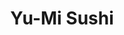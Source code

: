 ---
layout: place
title: "Yu-Mi Sushi"
permalink: /virginia/chesapeake/yu-mi-sushi.html
stateAbbr: VA
stateName: Virginia
cityName: Chesapeake
seo:
  name: "Yu-Mi Sushi"
  type: Restaurant
  links: https://yumisushitogo.com/
description: "Yu-Mi Sushi serves delicious sushi in Chesapeake, Virginia. Try fresh Japanese dishes for a great dining experience. Available for takeout, delivery, lunch, and dinner."
place_id: ChIJz39vCSqluokRIFMJu98xLM4
photos:
  - name: >-
      places/ChIJz39vCSqluokRIFMJu98xLM4/photos/AeeoHcK71qPz8t_ASyuWBjJeAEpY377BA_dyDoCjit6c3t4io53GAzxl748K7otXDHJYAH7y5TiymSqSuXKVZPmOfzP66vwfNBzE9fKRIVi-q0e5kuXfgSBxe1kAJjxoIIpTARqUtWJGsrBBSor5uIlq_QC_BPeLB95_0HaoT_FxCB_brh0lVUDdD2f644GyKfZoCtKrwzfzbnz4_M7zNHy6abgjaa0V69px2bE8wbB2k8a6noaitToX-hLHBhM3OnYjaky8BCmZG63rVaocx9E-m64L3b-zY018LDihrrH19Q576Q
    widthPx: 4032
    heightPx: 3024
    authorAttributions:
      - displayName: Yu-Mi Sushi
        uri: https://maps.google.com/maps/contrib/102119611033518068867
        photoUri: >-
          https://lh3.googleusercontent.com/a/ACg8ocJtsFqQN5DcSOxWEdDlqa1s9kyoBnQZOwShGoOjO3dMAQa0RQ=s100-p-k-no-mo
    flagContentUri: >-
      https://www.google.com/local/imagery/report/?cb_client=maps_api_places.places_api&image_key=!1e10!2sAF1QipPK3VvUemi1C0MNunaAL6xsMK8OMMgtpLTLRTZ9&hl=en-US
    googleMapsUri: >-
      https://www.google.com/maps/place//data=!3m4!1e2!3m2!1sAF1QipPK3VvUemi1C0MNunaAL6xsMK8OMMgtpLTLRTZ9!2e10!4m2!3m1!1s0x89baa52a096f7fcf:0xce2c31dfbb095320
  - name: >-
      places/ChIJz39vCSqluokRIFMJu98xLM4/photos/AeeoHcIivOwgtDPghw47gaurhhZ1MfdYrQWLbR-honXldcolJ8ZsWyyhYXd-_l5Se7_CL9j2LFbAT30j4p5Aps-iE2w-z1czOyNcaeYsYckuGx9vvWFTX42JNHSvIwIKOCx3CyD5zNBBq1q7aTq4CZctKzIcmNM_SFuadvy2Ls7Op1tXNXODIFWKmQl12MggV-mtWaDFsHRe-B9a-s7u4OAb8pMlvUHMOY2l2969BnY_PEECLbahqfXMLwh1hk6XHE5o8WWsbYIBL6xMv0s0phffIk-z6Gl27cld_Ks2r5ELlQkSeg
    widthPx: 4032
    heightPx: 3024
    authorAttributions:
      - displayName: Yu-Mi Sushi
        uri: https://maps.google.com/maps/contrib/102119611033518068867
        photoUri: >-
          https://lh3.googleusercontent.com/a/ACg8ocJtsFqQN5DcSOxWEdDlqa1s9kyoBnQZOwShGoOjO3dMAQa0RQ=s100-p-k-no-mo
    flagContentUri: >-
      https://www.google.com/local/imagery/report/?cb_client=maps_api_places.places_api&image_key=!1e10!2sAF1QipMTpFGwHdyMRQ3Ccv-otNMmGioRyY0dFQ5XfO9n&hl=en-US
    googleMapsUri: >-
      https://www.google.com/maps/place//data=!3m4!1e2!3m2!1sAF1QipMTpFGwHdyMRQ3Ccv-otNMmGioRyY0dFQ5XfO9n!2e10!4m2!3m1!1s0x89baa52a096f7fcf:0xce2c31dfbb095320
  - name: >-
      places/ChIJz39vCSqluokRIFMJu98xLM4/photos/AeeoHcK4C9qj8kYP6SY0JYD7KeWMjfoMWrYV57VbT5s9lnLo8-XbX7YYQPprAVnVW3ZG4UYWoEuJiJ02P7SDdUUy6Odbclj5IgjCWIAfuleu99ZCYMEQXuhTmdtSSMFUEZztBvDJGRhrKP1D81MujczxQp815OrYyhLmT8ZpqrAZIwKPP4Sj589Nt8rsGuRDZ1JgnkSjYNqKhAVG8nemhsRV3lJ2AZYK2PLJKu0lGiiUULcnEpR-V-HsW84Arg6bXjF4678te3-5m_91_uJsBVFDJ_LNWko_jZmy_11ucwKk-P2_Lw
    widthPx: 4032
    heightPx: 3024
    authorAttributions:
      - displayName: Yu-Mi Sushi
        uri: https://maps.google.com/maps/contrib/102119611033518068867
        photoUri: >-
          https://lh3.googleusercontent.com/a/ACg8ocJtsFqQN5DcSOxWEdDlqa1s9kyoBnQZOwShGoOjO3dMAQa0RQ=s100-p-k-no-mo
    flagContentUri: >-
      https://www.google.com/local/imagery/report/?cb_client=maps_api_places.places_api&image_key=!1e10!2sAF1QipPRdBx7HucaJamtp_j7_Oxet1AVSVZTZrHzHFce&hl=en-US
    googleMapsUri: >-
      https://www.google.com/maps/place//data=!3m4!1e2!3m2!1sAF1QipPRdBx7HucaJamtp_j7_Oxet1AVSVZTZrHzHFce!2e10!4m2!3m1!1s0x89baa52a096f7fcf:0xce2c31dfbb095320
  - name: >-
      places/ChIJz39vCSqluokRIFMJu98xLM4/photos/AeeoHcJLxyUclHZJ53mSsXKsWrvCndmR-AWlEAWF9z5zaRo2uUjurncOpTKm5qRMvw1j966rJgcDgflyri8IrMHO8TMgTW1yxLHBnGJVHvblPjf_TMu6F8RzpIZPw9tPO4qPTRGhxXbMLfXoNrxNE_ODUcC8kVviUkIZonr4nrpX7FRyac0Z-OqjRTqcO9gRnFDQrQzVBjnO79P0eeO5TUd5d9GPwvffREKGhL4D6aVKor1Kp4YrHy951DJXuF57NNKSJbNwILZtKqbb1-cIheai7UW9nNMxYpFPIz4KQvLdHUspcAWVcs2roIliPcWI8ZmgrN-7BkiYHrQgBy7eJbkJ-YWz4DejWdvAkcQdZqRIGvFFUgpx4l2vN-v5a9W83BsCq2e1aJqdEBsIyIHx9U7-mXKhsMyxSmjo08dXKZwMfBs
    widthPx: 4000
    heightPx: 3000
    authorAttributions:
      - displayName: Adam Aslett
        uri: https://maps.google.com/maps/contrib/104510984785933856571
        photoUri: >-
          https://lh3.googleusercontent.com/a-/ALV-UjU4AjDGKZlFL3ucgqyGibMK_n7Qh0UDBl2ZdhMR6yzmxIeR5Sw=s100-p-k-no-mo
    flagContentUri: >-
      https://www.google.com/local/imagery/report/?cb_client=maps_api_places.places_api&image_key=!1e10!2sCIHM0ogKEICAgID1o_rWYw&hl=en-US
    googleMapsUri: >-
      https://www.google.com/maps/place//data=!3m4!1e2!3m2!1sCIHM0ogKEICAgID1o_rWYw!2e10!4m2!3m1!1s0x89baa52a096f7fcf:0xce2c31dfbb095320
  - name: >-
      places/ChIJz39vCSqluokRIFMJu98xLM4/photos/AeeoHcKmsIeiTbaMmK_FbCb3w1DJGqxJBV-M6yCwSHruFh8NyKafum1OIXKQK9b84HnWltsmFjGMha1B-omhuK0fUsz4h2erZ8EqpDH_4thzS_vYCwbaHD73D9iyP_Nih8oAmQjVZl1ak0495anYqlVbDjWDeWMJfAwR4F3ythGjCb0RxONekUfmoUC0r--PK0n-QFxH13hY7PRoC7aSMcof6OoA-yxMV9RpfuYbadiVpPd-41lIuQCLtPJRP2IrfPr-vknUi-wbCMJkEfYUztu81o-UqGqiTGleiQE-GNhENiv-Dg
    widthPx: 4032
    heightPx: 3024
    authorAttributions:
      - displayName: Yu-Mi Sushi
        uri: https://maps.google.com/maps/contrib/102119611033518068867
        photoUri: >-
          https://lh3.googleusercontent.com/a/ACg8ocJtsFqQN5DcSOxWEdDlqa1s9kyoBnQZOwShGoOjO3dMAQa0RQ=s100-p-k-no-mo
    flagContentUri: >-
      https://www.google.com/local/imagery/report/?cb_client=maps_api_places.places_api&image_key=!1e10!2sAF1QipMJka0R34b9O3pyWcXVbCc8UlSepxuLFM33Q7wH&hl=en-US
    googleMapsUri: >-
      https://www.google.com/maps/place//data=!3m4!1e2!3m2!1sAF1QipMJka0R34b9O3pyWcXVbCc8UlSepxuLFM33Q7wH!2e10!4m2!3m1!1s0x89baa52a096f7fcf:0xce2c31dfbb095320
  - name: >-
      places/ChIJz39vCSqluokRIFMJu98xLM4/photos/AeeoHcKmtvGTA39OO7tZP2K0VKgaDNzUi_WXYqAaSThD5jWflk1gCjt31PAjL8awn5ZRxGkIBLgHab4EyEY_z6Lnaomyp_kImdes5VvmkX6H1MgpldHryRpE3Pv3aEBhbVYQGTP9ZlYxOO1RBn4NKiH6c0O6frBNuYWYzV-fsqXeQDy3hqeBmb0sspSt4nLBPEuM4Kal0QuWUQbxuBYj-fxpQIwRnx_6NV58NthLD01BFoEWsuHkok8qiNf9ncdOa8hAGtSFht9VsDK8dvaYRfPPafmyPcEr19oNrGIPK8UPXv6wnbUhaovrO2EwMnF1vJSu_qG1omUiXBz7b7G_np-GWON3W7TiM1-oSSUX5fCOPiyFW9lW8L-g4NYoo8nCs3RMbDmL-csM8Tbp-YmuquXuPtFKA55gGxxoWWwmNagpf2lLyA
    widthPx: 4032
    heightPx: 3024
    authorAttributions:
      - displayName: Jeffrey Laroco
        uri: https://maps.google.com/maps/contrib/106703751421302665689
        photoUri: >-
          https://lh3.googleusercontent.com/a-/ALV-UjV4vY_uJGXzOlfLuBbDt9DxCmH9rpHMQEuF76h6uejAm8oiftCc=s100-p-k-no-mo
    flagContentUri: >-
      https://www.google.com/local/imagery/report/?cb_client=maps_api_places.places_api&image_key=!1e10!2sCIHM0ogKEICAgICRn6OBCQ&hl=en-US
    googleMapsUri: >-
      https://www.google.com/maps/place//data=!3m4!1e2!3m2!1sCIHM0ogKEICAgICRn6OBCQ!2e10!4m2!3m1!1s0x89baa52a096f7fcf:0xce2c31dfbb095320
  - name: >-
      places/ChIJz39vCSqluokRIFMJu98xLM4/photos/AeeoHcJrbDzIzjNLUJJ5tSzy3b_LEG79M04Hc_JoDWrV1DmbR7RpOfSLwxMIlgSz1dTEzIIL9MkgfE05wkPO-sdcZt9-2nPJoc0BSqVcmS2Mv0R88fRDLWPHQluRH8tGYPKI0C6onnVyE7jpZwFR265Nc8873mbZz0kSkjiaTTIKDQHxS9pajSBN0ytPRsrEj5KCA9aDb_Fp75kvcfx3QcqAr2mSyrwJSPX0ZpRGUqEQcIPde_BgWpgPg0u3tSVC6TF1Lo-xwNVM1MyoaYd6UWMXsQM0pEt4iuoUkPKZMnOCqvTjGkgOCrrYj50NKUgsYPT1CNDkhiGFLme35Wi3VY4JK7tVIIxluz2HlhH7wj4vR-AQYbtAT_8RyjkyVdrRWCZqPlBZOGYacNMQqueaLlowsXCoQS95w6QtyybrN6dLy28
    widthPx: 4032
    heightPx: 3024
    authorAttributions:
      - displayName: Jacob Woodward
        uri: https://maps.google.com/maps/contrib/111139742495975859452
        photoUri: >-
          https://lh3.googleusercontent.com/a-/ALV-UjXSQ9pCibx9VmOFuD4hxJI4vyXgZJdsyR2uykszv39wVM-T48Y=s100-p-k-no-mo
    flagContentUri: >-
      https://www.google.com/local/imagery/report/?cb_client=maps_api_places.places_api&image_key=!1e10!2sCIHM0ogKEICAgICqg-eJUA&hl=en-US
    googleMapsUri: >-
      https://www.google.com/maps/place//data=!3m4!1e2!3m2!1sCIHM0ogKEICAgICqg-eJUA!2e10!4m2!3m1!1s0x89baa52a096f7fcf:0xce2c31dfbb095320
  - name: >-
      places/ChIJz39vCSqluokRIFMJu98xLM4/photos/AeeoHcIkFxSqWXI5kEj-qUpRLTFUoo4Mc-V7c5D2XoAf7Sr8C4xXaH3jnvQXmWUvfPvb88s21f4OBGXdGQEuSqw1ZVD0f2ku1trfRVJuBwuhhqI8uB1llcYjEKto8pb31hivGaBmiExK0zrVdrUt_WxzJgzd0_6DuS_YUeVJlYQgPWhLF7oOh9nI7kjDLn71WbE2f3tI5zCDq3teEBVjN0Gqo4WW0AEGaqiEtkHFNDWUw9sIi5G9c4E6JclwP6l7MJJ6l0XAxUswq3_JuDlKKKws8ZZIN2rkovOEJL6SvSvpDPavWHclK4CedshkQkr85VykAQi3XGw0zRBwomPOd-Qxf4FnwnJBWvnpYp_ZkXHW3DmeVwUKzXoBhKOakWd_34SzCGSCo2GHZQsOSqTtK_M91WBwisaGtxiQt_6U5HqhpOlPr9iQ
    widthPx: 1280
    heightPx: 960
    authorAttributions:
      - displayName: Nathan Karpinski
        uri: https://maps.google.com/maps/contrib/102773805986877984177
        photoUri: >-
          https://lh3.googleusercontent.com/a-/ALV-UjU3MKe8q1dKcgs8ejBRLJsqaXKY14J27x3pGiwXIv6x82XmuU-U=s100-p-k-no-mo
    flagContentUri: >-
      https://www.google.com/local/imagery/report/?cb_client=maps_api_places.places_api&image_key=!1e10!2sCIHM0ogKEICAgIDGwtH2ywE&hl=en-US
    googleMapsUri: >-
      https://www.google.com/maps/place//data=!3m4!1e2!3m2!1sCIHM0ogKEICAgIDGwtH2ywE!2e10!4m2!3m1!1s0x89baa52a096f7fcf:0xce2c31dfbb095320
  - name: >-
      places/ChIJz39vCSqluokRIFMJu98xLM4/photos/AeeoHcJxdpT8wS10FlNkTBm1BhYXSgh4Ai-r7WGX4motqXYC7m1Fk_O9unGpkpSpxcWF75ov_Z7ShKu0g4srM_GclgBTmpfzFyfAIozt0nAb3ZeDQNPnhX5mVEs1XNg199WYlWVVdZA5yAHBfXwQFLXjUKhyndTFGpc2xJCc4EaH-YfJTzCttQODE18q6rrQyHTy6-4TH8valPDaVHoKgLRZVleuXz_uvoBu530lMSyb-gG3ro_zAWswBi4SWJzyrMQml7Goca9e5CBv51VVQdlOrerij34v_UMGLylQNCxHDfVlCbXXklv8OEuzDJKshn3HI9DMd5yxPM9sKn5ubrYH0uxVJui5heeJbK31ciZDtqnUI5OipY3Ugz3FbjrNrkDq4YcQ--gb3Lr7iTjJIGGwATPBpaaZ45l5Z06ZraG6onwP_j6N
    widthPx: 4032
    heightPx: 3024
    authorAttributions:
      - displayName: Neo Liki
        uri: https://maps.google.com/maps/contrib/102358551165503751063
        photoUri: >-
          https://lh3.googleusercontent.com/a/ACg8ocLZUXUXKEw883AZBbd0L9PbTQp0IkYLKKLibjKkOFEYl0hvoQ=s100-p-k-no-mo
    flagContentUri: >-
      https://www.google.com/local/imagery/report/?cb_client=maps_api_places.places_api&image_key=!1e10!2sCIHM0ogKEICAgIDT7rWQ4gE&hl=en-US
    googleMapsUri: >-
      https://www.google.com/maps/place//data=!3m4!1e2!3m2!1sCIHM0ogKEICAgIDT7rWQ4gE!2e10!4m2!3m1!1s0x89baa52a096f7fcf:0xce2c31dfbb095320
  - name: >-
      places/ChIJz39vCSqluokRIFMJu98xLM4/photos/AeeoHcKK6XyjniZ0L3kZ3TMLkJVqTPHuYJloakl7vwl3QJPBhnsyXCpZswYPi4zELRYWxHjc-AEUoOOiXhkHSiWeit1zAse7Wkbv5DZoEWEAlyMoU8Gw0ROfzZz5ct1Ag3lNBT-r0Dqe6OfIMlwgSnrsVr5a9GD4le9x7-rH7k7RuIYIcjrxRIl0tVZbRJ3n-hhN1hixunb1clTYqIsvMkf3WJwqcln_MUmRpdFvVwaNcG6Bs1IxeEgcw-D_YaeVXgP5f8CjIeyjsotKIDPoi2JFqA_IrGRAizbs7KHCScrpfbGR1OoqeeqhAg1nKQXPG7T3OnLpC13P4uVTdGjZx2SdwK4tLxuGxo2nyig7DqBpF811ZlsYALBG8avgK-RLhRuvacte9aBkLIv7GisewNo_UJUvuZY_ogdeL0Qj2WCg1vJoUA
    widthPx: 4032
    heightPx: 3024
    authorAttributions:
      - displayName: Christina V
        uri: https://maps.google.com/maps/contrib/113652302111469344549
        photoUri: >-
          https://lh3.googleusercontent.com/a/ACg8ocJIIQCVKSIQnySMAjjcBhrxU6q2p06_-FlM7o9copNyUqObUA=s100-p-k-no-mo
    flagContentUri: >-
      https://www.google.com/local/imagery/report/?cb_client=maps_api_places.places_api&image_key=!1e10!2sCIHM0ogKEICAgICczITxCA&hl=en-US
    googleMapsUri: >-
      https://www.google.com/maps/place//data=!3m4!1e2!3m2!1sCIHM0ogKEICAgICczITxCA!2e10!4m2!3m1!1s0x89baa52a096f7fcf:0xce2c31dfbb095320
address: '940 Cedar Rd #111, Chesapeake, VA 23322, USA'
street: '940 Cedar Rd #111'
city: Chesapeake
state: VA
zip: '23322'
country: USA
neighborhood: Great Bridge
latitude: '36.712060'
longitude: '-76.275567'
accessibility_options:
  wheelchairAccessibleParking: true
  wheelchairAccessibleEntrance: true
  wheelchairAccessibleSeating: true
business_status: OPERATIONAL
name: Yu-Mi Sushi
google_maps_links:
  directionsUri: >-
    https://www.google.com/maps/dir//''/data=!4m7!4m6!1m1!4e2!1m2!1m1!1s0x89baa52a096f7fcf:0xce2c31dfbb095320!3e0
  placeUri: https://maps.google.com/?cid=14856304107773842208
  writeAReviewUri: >-
    https://www.google.com/maps/place//data=!4m3!3m2!1s0x89baa52a096f7fcf:0xce2c31dfbb095320!12e1
  reviewsUri: >-
    https://www.google.com/maps/place//data=!4m4!3m3!1s0x89baa52a096f7fcf:0xce2c31dfbb095320!9m1!1b1
  photosUri: >-
    https://www.google.com/maps/place//data=!4m3!3m2!1s0x89baa52a096f7fcf:0xce2c31dfbb095320!10e5
primary_type: Sushi Restaurant
opening_hours:
  regular: null
  current: null
secondary_opening_hours:
  regular:
    weekdayDescriptions: null
    type: null
  current:
    weekdayDescriptions: null
    type: null
phone: (757) 410-8259
price_level: PRICE_LEVEL_MODERATE
price_range: $10 &ndash; $20
rating: '4.6'
rating_count: 277
website: https://yumisushitogo.com/
reviews:
  - name: >-
      places/ChIJz39vCSqluokRIFMJu98xLM4/reviews/ChZDSUhNMG9nS0VJQ0FnTUR3cjhpZVdREAE
    relativePublishTimeDescription: 2 weeks ago
    rating: 2
    text:
      text: >-
        2 adults for dinner with 2 granddaughters. As I watched the dining room,
        I saw the same scenario playing out at table after table. Food was being
        sporadically served among the diners. Typically, the adults were being
        served while the children were left waiting for their food. This was the
        second time we encountered this happening at this restaurant. We waited
        and waited for our second granddaughter to finally get her food. It was
        served 20 mins after all other food had been served. There doesn't seem
        to be any pattern to how dinner orders are prepared and served to dinner
        patrons. Children shouldn't be made to wait for their dinner, especially
        when adults have already received their orders. Additionally, nobody
        checked back on drink refills. We also noted multiple tables get take
        home boxes because parts of their dinner orders were served so late
        after initial parts had been served.
      languageCode: en
    originalText:
      text: >-
        2 adults for dinner with 2 granddaughters. As I watched the dining room,
        I saw the same scenario playing out at table after table. Food was being
        sporadically served among the diners. Typically, the adults were being
        served while the children were left waiting for their food. This was the
        second time we encountered this happening at this restaurant. We waited
        and waited for our second granddaughter to finally get her food. It was
        served 20 mins after all other food had been served. There doesn't seem
        to be any pattern to how dinner orders are prepared and served to dinner
        patrons. Children shouldn't be made to wait for their dinner, especially
        when adults have already received their orders. Additionally, nobody
        checked back on drink refills. We also noted multiple tables get take
        home boxes because parts of their dinner orders were served so late
        after initial parts had been served.
      languageCode: en
    authorAttribution:
      displayName: Jerry Cerkez
      uri: https://www.google.com/maps/contrib/115849059631112196236/reviews
      photoUri: >-
        https://lh3.googleusercontent.com/a-/ALV-UjWEYyxAqHk6boYaGcmMhXM4Sm26ytrhvbrnVdoW9miUqzFY_jiB=s128-c0x00000000-cc-rp-mo
    publishTime: '2025-03-29T03:14:30.659760Z'
    flagContentUri: >-
      https://www.google.com/local/review/rap/report?postId=ChZDSUhNMG9nS0VJQ0FnTUR3cjhpZVdREAE&d=17924085&t=1
    googleMapsUri: >-
      https://www.google.com/maps/reviews/data=!4m6!14m5!1m4!2m3!1sChZDSUhNMG9nS0VJQ0FnTUR3cjhpZVdREAE!2m1!1s0x89baa52a096f7fcf:0xce2c31dfbb095320
  - name: >-
      places/ChIJz39vCSqluokRIFMJu98xLM4/reviews/ChdDSUhNMG9nS0VJQ0FnTUNBXzk2aDlRRRAB
    relativePublishTimeDescription: 2 months ago
    rating: 2
    text:
      text: >-
        I really wanted to like this spot, but it missed the mark. The food
        itself was decent, nothing special but not bad either. However, the wait
        was ridiculous. We were there for two hours, and during that time, only
        one table left. Everyone else was just sitting there waiting for their
        food, while the restaurant seemed more focused on pumping out takeout
        orders than serving the people dining in. To make it worse, the staff
        was unfriendly, and the atmosphere was cold and uninviting. Definitely
        not the experience I was hoping for, and I won’t be rushing back anytime
        soon.
      languageCode: en
    originalText:
      text: >-
        I really wanted to like this spot, but it missed the mark. The food
        itself was decent, nothing special but not bad either. However, the wait
        was ridiculous. We were there for two hours, and during that time, only
        one table left. Everyone else was just sitting there waiting for their
        food, while the restaurant seemed more focused on pumping out takeout
        orders than serving the people dining in. To make it worse, the staff
        was unfriendly, and the atmosphere was cold and uninviting. Definitely
        not the experience I was hoping for, and I won’t be rushing back anytime
        soon.
      languageCode: en
    authorAttribution:
      displayName: Dorsa Shahrestani
      uri: https://www.google.com/maps/contrib/105480690518360477742/reviews
      photoUri: >-
        https://lh3.googleusercontent.com/a-/ALV-UjWokYI0bh71oS2pqXkRdDam4VuhVumv4ZRIJHy23bIXNZDvXnz8=s128-c0x00000000-cc-rp-mo-ba4
    publishTime: '2025-02-06T00:56:29.409975Z'
    flagContentUri: >-
      https://www.google.com/local/review/rap/report?postId=ChdDSUhNMG9nS0VJQ0FnTUNBXzk2aDlRRRAB&d=17924085&t=1
    googleMapsUri: >-
      https://www.google.com/maps/reviews/data=!4m6!14m5!1m4!2m3!1sChdDSUhNMG9nS0VJQ0FnTUNBXzk2aDlRRRAB!2m1!1s0x89baa52a096f7fcf:0xce2c31dfbb095320
  - name: >-
      places/ChIJz39vCSqluokRIFMJu98xLM4/reviews/ChdDSUhNMG9nS0VJQ0FnSUR6MExYN2lRRRAB
    relativePublishTimeDescription: 10 months ago
    rating: 5
    text:
      text: >-
        We eat here frequently. The lady that runs the place is just the
        sweetest. Food is always delicious! My kids always eat the Chicken Katsu
        and I always get hibachi chicken and steak.
      languageCode: en
    originalText:
      text: >-
        We eat here frequently. The lady that runs the place is just the
        sweetest. Food is always delicious! My kids always eat the Chicken Katsu
        and I always get hibachi chicken and steak.
      languageCode: en
    authorAttribution:
      displayName: L. Howell
      uri: https://www.google.com/maps/contrib/113851781516997791617/reviews
      photoUri: >-
        https://lh3.googleusercontent.com/a/ACg8ocIm0I1u64TKKELfqFqFj2DeSJlscMAmwtW408cE6CH7cxBccg=s128-c0x00000000-cc-rp-mo-ba5
    publishTime: '2024-06-06T23:13:13.722792Z'
    flagContentUri: >-
      https://www.google.com/local/review/rap/report?postId=ChdDSUhNMG9nS0VJQ0FnSUR6MExYN2lRRRAB&d=17924085&t=1
    googleMapsUri: >-
      https://www.google.com/maps/reviews/data=!4m6!14m5!1m4!2m3!1sChdDSUhNMG9nS0VJQ0FnSUR6MExYN2lRRRAB!2m1!1s0x89baa52a096f7fcf:0xce2c31dfbb095320
  - name: >-
      places/ChIJz39vCSqluokRIFMJu98xLM4/reviews/ChdDSUhNMG9nS0VJQ0FnSUQxMzdTLXlRRRAB
    relativePublishTimeDescription: a year ago
    rating: 5
    text:
      text: >-
        So I am new to the Sushi world and this place was amazing!! Kyle the
        waiter was polite and had so much patience for me. I will be back!! I
        got the Volcano Box!!
      languageCode: en
    originalText:
      text: >-
        So I am new to the Sushi world and this place was amazing!! Kyle the
        waiter was polite and had so much patience for me. I will be back!! I
        got the Volcano Box!!
      languageCode: en
    authorAttribution:
      displayName: Jessica Baynes
      uri: https://www.google.com/maps/contrib/113394803598183429386/reviews
      photoUri: >-
        https://lh3.googleusercontent.com/a-/ALV-UjU7XmV7uF-0JcMRSZpbdnf9UxeWcZIckAW9j5pSbcb18ZIowC8d=s128-c0x00000000-cc-rp-mo-ba4
    publishTime: '2024-01-11T00:21:38.714425Z'
    flagContentUri: >-
      https://www.google.com/local/review/rap/report?postId=ChdDSUhNMG9nS0VJQ0FnSUQxMzdTLXlRRRAB&d=17924085&t=1
    googleMapsUri: >-
      https://www.google.com/maps/reviews/data=!4m6!14m5!1m4!2m3!1sChdDSUhNMG9nS0VJQ0FnSUQxMzdTLXlRRRAB!2m1!1s0x89baa52a096f7fcf:0xce2c31dfbb095320
  - name: >-
      places/ChIJz39vCSqluokRIFMJu98xLM4/reviews/ChdDSUhNMG9nS0VJQ0FnSUNSbjZPZTNRRRAB
    relativePublishTimeDescription: 2 years ago
    rating: 5
    text:
      text: >-
        Went to eat for lunch. Got greeted and seated right away. The service is
        quick and didn't even wait long for my food. Tasted delicious. Will
        definitely come back for lunch again if im in the area.
      languageCode: en
    originalText:
      text: >-
        Went to eat for lunch. Got greeted and seated right away. The service is
        quick and didn't even wait long for my food. Tasted delicious. Will
        definitely come back for lunch again if im in the area.
      languageCode: en
    authorAttribution:
      displayName: Jeffrey Laroco
      uri: https://www.google.com/maps/contrib/106703751421302665689/reviews
      photoUri: >-
        https://lh3.googleusercontent.com/a-/ALV-UjV4vY_uJGXzOlfLuBbDt9DxCmH9rpHMQEuF76h6uejAm8oiftCc=s128-c0x00000000-cc-rp-mo-ba5
    publishTime: '2023-04-14T05:33:47.982596Z'
    flagContentUri: >-
      https://www.google.com/local/review/rap/report?postId=ChdDSUhNMG9nS0VJQ0FnSUNSbjZPZTNRRRAB&d=17924085&t=1
    googleMapsUri: >-
      https://www.google.com/maps/reviews/data=!4m6!14m5!1m4!2m3!1sChdDSUhNMG9nS0VJQ0FnSUNSbjZPZTNRRRAB!2m1!1s0x89baa52a096f7fcf:0xce2c31dfbb095320
parking_options:
  freeParkingLot: true
  freeStreetParking: true
  valetParking: false
payment_options:
  acceptsCreditCards: true
  acceptsDebitCards: true
  acceptsCashOnly: false
  acceptsNfc: true
allow_dogs: null
curbside_pickup: null
delivery: true
dine_in: true
good_for_children: true
good_for_groups: true
good_for_sports: false
live_music: false
menu_for_children: true
outdoor_seating: false
reservable: true
restroom: true
serves_beer: true
serves_breakfast: false
serves_brunch: null
serves_cocktails: true
serves_coffee: null
serves_dinner: true
serves_dessert: true
serves_lunch: true
serves_vegetarian_food: true
serves_wine: true
takeout: true
summary: null

---